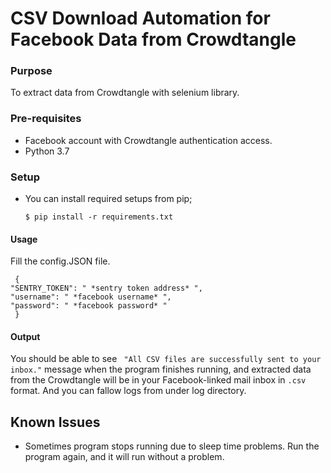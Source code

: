 # CSV Download Automation for Facebook Data from Crowdtangle
### Purpose
To extract data from Crowdtangle with selenium library.
### Pre-requisites
- Facebook account with Crowdtangle authentication access.
- Python 3.7
### Setup
- You can install required setups from pip;

    ``` commandline
    $ pip install -r requirements.txt
    ```

#### Usage
Fill the config.JSON file.
   ``` commandline
    {
  "SENTRY_TOKEN": " *sentry token address* ",
  "username": " *facebook username* ",
  "password": " *facebook password* "
    }
   ```

#### Output
You should be able to see  ``` "All CSV files are successfully sent to your inbox."``` message when the program finishes running, and extracted data from the Crowdtangle will be in your Facebook-linked mail inbox in ``` .csv ``` format. And you can fallow logs from under log directory.

## Known Issues
* Sometimes program stops running due to sleep time problems. Run the program again, and it will run without a problem.